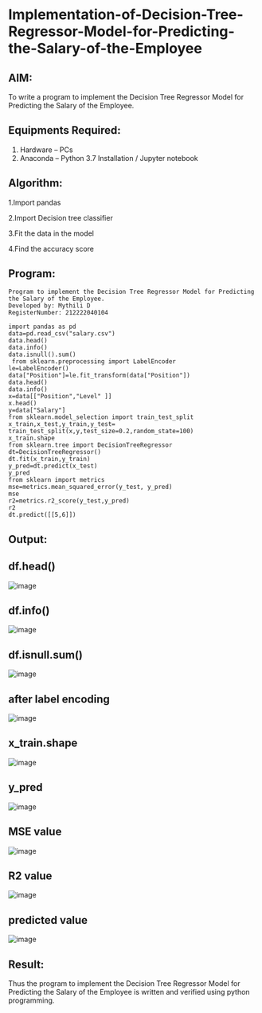 # Implementation-of-Decision-Tree-Regressor-Model-for-Predicting-the-Salary-of-the-Employee

## AIM:
To write a program to implement the Decision Tree Regressor Model for Predicting the Salary of the Employee.

## Equipments Required:
1. Hardware – PCs
2. Anaconda – Python 3.7 Installation / Jupyter notebook

## Algorithm:

1.Import pandas 

2.Import Decision tree classifier 

3.Fit the data in the model 

4.Find the accuracy score 

## Program:
```
Program to implement the Decision Tree Regressor Model for Predicting the Salary of the Employee.
Developed by: Mythili D
RegisterNumber: 212222040104 
```
```
import pandas as pd
data=pd.read_csv("salary.csv")
data.head()
data.info()
data.isnull().sum()
 from sklearn.preprocessing import LabelEncoder
le=LabelEncoder()
data["Position"]=le.fit_transform(data["Position"])
data.head()
data.info()
x=data[["Position","Level" ]]
x.head()
y=data["Salary"]
from sklearn.model_selection import train_test_split
x_train,x_test,y_train,y_test= train_test_split(x,y,test_size=0.2,random_state=100)
x_train.shape
from sklearn.tree import DecisionTreeRegressor
dt=DecisionTreeRegressor()
dt.fit(x_train,y_train)
y_pred=dt.predict(x_test)
y_pred
from sklearn import metrics
mse=metrics.mean_squared_error(y_test, y_pred)
mse
r2=metrics.r2_score(y_test,y_pred)
r2
dt.predict([[5,6]])
```

## Output:
## df.head()
![image](https://github.com/Mythilidharman/Implementation-of-Decision-Tree-Regressor-Model-for-Predicting-the-Salary-of-the-Employee/assets/119104110/f980925b-9858-4699-b49a-1bc54c67d498)
## df.info()
![image](https://github.com/Mythilidharman/Implementation-of-Decision-Tree-Regressor-Model-for-Predicting-the-Salary-of-the-Employee/assets/119104110/06bcc021-d2b2-430b-ae5f-557d5e85a5d1)
## df.isnull.sum()
![image](https://github.com/Mythilidharman/Implementation-of-Decision-Tree-Regressor-Model-for-Predicting-the-Salary-of-the-Employee/assets/119104110/dcc106ed-f9b3-4941-9406-6f7ae97f5d1e)
## after label encoding
![image](https://github.com/Mythilidharman/Implementation-of-Decision-Tree-Regressor-Model-for-Predicting-the-Salary-of-the-Employee/assets/119104110/00608f8d-2cf1-43e7-b6a0-7fef650ce2c6)
## x_train.shape
![image](https://github.com/Mythilidharman/Implementation-of-Decision-Tree-Regressor-Model-for-Predicting-the-Salary-of-the-Employee/assets/119104110/e42cc80c-78d2-4e6c-a2b1-fdd9cc9c981b)
## y_pred
![image](https://github.com/Mythilidharman/Implementation-of-Decision-Tree-Regressor-Model-for-Predicting-the-Salary-of-the-Employee/assets/119104110/8ef76d2a-3c84-45af-bf32-812c29eb43b5)
## MSE value
![image](https://github.com/Mythilidharman/Implementation-of-Decision-Tree-Regressor-Model-for-Predicting-the-Salary-of-the-Employee/assets/119104110/0055942f-979c-4e0e-acde-a9d71e9d78c0)
## R2 value
![image](https://github.com/Mythilidharman/Implementation-of-Decision-Tree-Regressor-Model-for-Predicting-the-Salary-of-the-Employee/assets/119104110/b2ff7fef-1cce-445e-ab95-c68257fa246d)
## predicted value
![image](https://github.com/Mythilidharman/Implementation-of-Decision-Tree-Regressor-Model-for-Predicting-the-Salary-of-the-Employee/assets/119104110/334f8a4c-70c0-42b8-af1a-7fb7f94047f1)



## Result:
Thus the program to implement the Decision Tree Regressor Model for Predicting the Salary of the Employee is written and verified using python programming.
